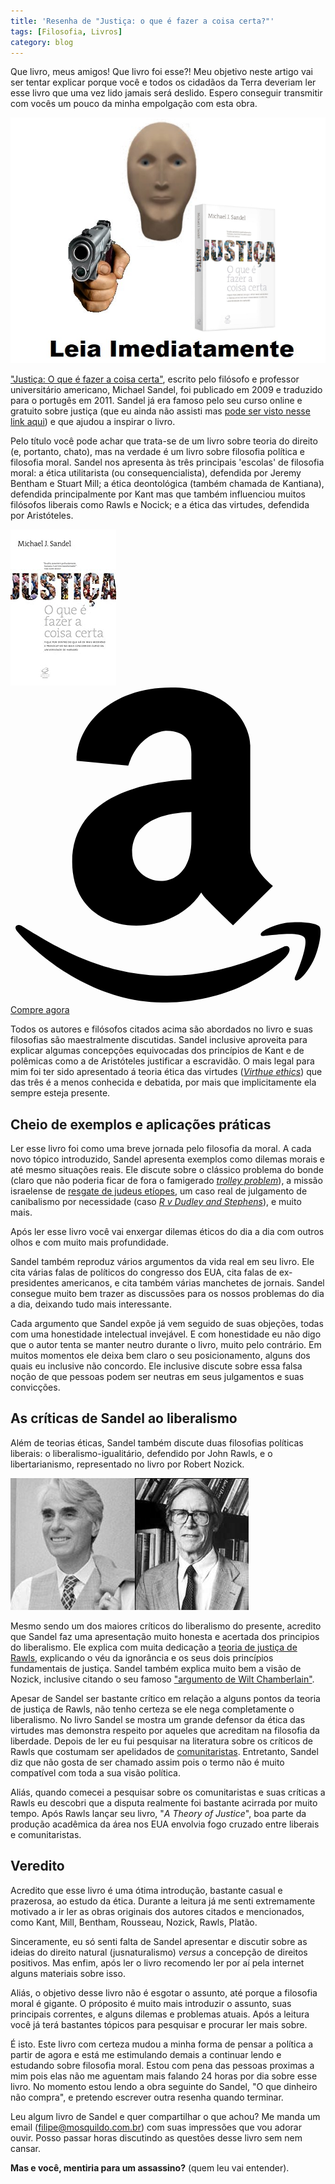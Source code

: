 ```yaml
---
title: 'Resenha de "Justiça: o que é fazer a coisa certa?"'
tags: [Filosofia, Livros]
category: blog
---
```


Que livro, meus amigos! Que livro foi esse?! Meu objetivo neste artigo vai ser tentar explicar porque você e todos os cidadãos da Terra deveriam ler esse livro que uma vez lido jamais será deslido. Espero conseguir transmitir com vocês um pouco da minha empolgação com esta obra.

![Leia imediatamente](/assets/images/leia-imediatamente-sandel.png)

<a target="_blank" href="https://www.amazon.com.br/gp/product/852001030X/ref=as_li_tl?ie=UTF8&camp=1789&creative=9325&creativeASIN=852001030X&linkCode=as2&tag=mosquildo-20&linkId=d8685ba0a57764daa84a2f9082e158b4">"Justiça: O que é fazer a coisa certa"</a>, escrito pelo filósofo e professor universitário americano, Michael Sandel, foi publicado em 2009 e traduzido para o portugês em 2011. Sandel já era famoso pelo seu curso online e gratuito sobre justiça  (que eu ainda não assisti mas [pode ser visto nesse link aqui](https://www.youtube.com/watch?v=kBdfcR-8hEY)) e que ajudou a inspirar o livro.

Pelo título você pode achar que trata-se de um livro sobre teoria do direito (e, portanto, chato), mas na verdade é um livro sobre filosofia política e filosofia moral. Sandel nos apresenta às três principais 'escolas' de filosofia moral: a ética utilitarista (ou consequencialista), defendida por Jeremy Bentham e Stuart Mill; a ética deontológica (também chamada de Kantiana), defendida principalmente por Kant mas que também influenciou muitos filósofos liberais como Rawls e Nocick; e a ética das virtudes, defendida por Aristóteles.

<div class="parceria">
    <a target="_blank"  href="https://www.amazon.com.br/gp/product/852001030X/ref=as_li_tl?ie=UTF8&camp=1789&creative=9325&creativeASIN=852001030X&linkCode=as2&tag=mosquildo-20&linkId=1559abc8ab10a28ee47f16179dbac028"><img border="0" src="/assets/livros/41swhBCa+qL._SL250_.jpeg" ></a>
    <div class="amazon-div">
        <a target="_blank" class="amazon" href="https://www.amazon.com.br/gp/product/852001030X/ref=as_li_tl?ie=UTF8&camp=1789&creative=9325&creativeASIN=852001030X&linkCode=as2&tag=mosquildo-20&linkId=d8685ba0a57764daa84a2f9082e158b4"><svg class="icon-amazon" viewBox="0 0 28 28">
            <path d="M24.234 23.063c0.469-0.234 0.828 0.125 0.344 0.75s-4.375 4.188-10.906 4.188-11.531-4.469-13.062-6.312c-0.422-0.484 0.063-0.703 0.344-0.516 4.578 2.781 11.734 7.359 23.281 1.891zM27.469 21.266c0.234 0.313 0 1.687-0.406 2.688-0.406 0.984-1 1.672-1.328 1.937-0.344 0.281-0.594 0.172-0.406-0.234s1.203-2.906 0.797-3.437c-0.406-0.516-2.312-0.266-3-0.203-0.672 0.063-0.812 0.125-0.875-0.016-0.141-0.359 1.359-0.969 2.344-1.094 0.984-0.109 2.562-0.047 2.875 0.359zM21.313 14.344c0 1.719 2.016 3.297 2.016 3.297l-3.547 3.5c-1.391-1.313-2.438-2.406-2.438-2.406-0.156-0.156-0.281-0.344-0.391-0.516-2.828 4.422-11.469 4.141-11.469-2.703 0-6.375 7.547-7.234 10.594-7.344v-1.984c0-0.422 0.156-2.344-2.219-2.344 0 0-2.375 0-3.391 3.094l-4.594-0.422c0-3.078 2.922-6.516 8.422-6.516 5.484 0 7.016 3.563 7.016 5.141v9.203zM10.813 14.672c0 3.172 5.266 3.922 5.266-1.078v-2.531c-2.109 0.063-5.266 0.656-5.266 3.609z"></path>
        </svg> Compre agora</a>
    </div>
</div>

Todos os autores e filósofos citados acima são abordados no livro e suas filosofias são maestralmente discutidas. Sandel inclusive aproveita para explicar algumas concepções equivocadas dos princípios de Kant e de polêmicas como a de Aristóteles justificar a escravidão. O mais legal para mim foi ter sido apresentado á teoria ética das virtudes ([_Virthue ethics_](https://pt.wikipedia.org/wiki/%C3%89tica_das_virtudes)) que das três é a menos conhecida e debatida, por mais que implicitamente ela sempre esteja presente.

## Cheio de exemplos e aplicações práticas

Ler esse livro foi como uma breve jornada pelo filosofia da moral. A cada novo tópico introduzido, Sandel apresenta exemplos como dilemas morais e até mesmo situações reais. Ele discute sobre o clássico problema do bonde (claro que não poderia ficar de fora o famigerado [_trolley problem_](https://pt.wikipedia.org/wiki/Dilema_do_bonde)), a missão israelense de [resgate de judeus etíopes](https://en.wikipedia.org/wiki/Operation_Solomon), um caso real de julgamento de canibalismo por necessidade (caso [_R v Dudley and Stephens_](https://en.wikipedia.org/wiki/R_v_Dudley_and_Stephens)), e muito mais. 

Após ler esse livro você vai enxergar dilemas éticos do dia a dia com outros olhos e com muito mais profundidade.

Sandel também reproduz vários argumentos da vida real em seu livro. Ele cita várias falas de políticos do congresso dos EUA, cita falas de ex-presidentes americanos, e cita também várias manchetes de jornais. Sandel consegue muito bem trazer as discussões para os nossos problemas do dia a dia, deixando tudo mais interessante.

Cada argumento que Sandel expõe já vem seguido de suas objeções, todas com uma honestidade intelectual invejável. E com honestidade eu não digo que o autor tenta se manter neutro durante o livro, muito pelo contrário. Em muitos momentos ele deixa bem claro o seu posicionamento, alguns dos quais eu inclusive não concordo. Ele inclusive discute sobre essa falsa noção de que pessoas podem ser neutras em seus julgamentos e suas convicções.

## As críticas de Sandel ao liberalismo

Além de teorias éticas, Sandel também discute duas filosofias políticas liberais: o liberalismo-igualitário, defendido por John Rawls, e o libertarianismo, representado no livro por Robert Nozick.

![Rawls e Nozick](/assets/2020/nozickrawls.jpeg)

Mesmo sendo um dos maiores críticos do liberalismo do presente, acredito que Sandel faz uma apresentação muito honesta e acertada dos principios do liberalismo. Ele explica com muita dedicação a [teoria de justiça de Rawls](https://pt.wikipedia.org/wiki/A_Theory_of_Justice), explicando o véu da ignorância e os seus dois princípios fundamentais de justiça. Sandel também explica muito bem a visão de Nozick, inclusive citando o seu famoso ["argumento de Wilt Chamberlain"](https://pt.wikipedia.org/wiki/Argumento_de_Wilt_Chamberlain). 

Apesar de Sandel ser bastante crítico em relação a alguns pontos da teoria de justiça de Rawls, não tenho certeza se ele nega completamente o liberalismo. No livro Sandel se mostra um grande defensor da ética das virtudes mas demonstra respeito por aqueles que acreditam na filosofia da liberdade. Depois de ler eu fui pesquisar na literatura sobre os críticos de Rawls que costumam ser apelidados de [comunitaristas](https://plato.stanford.edu/entries/communitarianism/). Entretanto, Sandel diz que não gosta de ser chamado assim pois o termo não é muito compatível com toda a sua visão política.

Aliás, quando comecei a pesquisar sobre os comunitaristas e suas críticas a Rawls eu descobri que a disputa realmente foi bastante acirrada por muito tempo. Após Rawls lançar seu livro, "_A Theory of Justice_", boa parte da produção acadêmica da área nos EUA envolvia fogo cruzado entre liberais e comunitaristas.

## Veredito

Acredito que esse livro é uma ótima introdução, bastante casual e prazerosa, ao estudo da ética. Durante a leitura já me senti extremamente motivado a ir ler as obras originais dos autores citados e mencionados, como Kant, Mill, Bentham, Rousseau, Nozick, Rawls, Platão.

Sinceramente, eu só senti falta de Sandel apresentar e discutir sobre as ideias do direito natural (jusnaturalismo) _versus_ a concepção de direitos positivos. Mas enfim, após ler o livro recomendo ler por aí pela internet alguns materiais sobre isso.

Aliás, o objetivo desse livro não é esgotar o assunto, até porque a filosofia moral é gigante. O próposito é muito mais introduzir o assunto, suas principais correntes, e alguns dilemas e problemas atuais. Após a leitura você já terá bastantes tópicos para pesquisar e procurar ler mais sobre.

É isto. Este livro com certeza mudou a minha forma de pensar a política a partir de agora e está me estimulando demais a continuar lendo e estudando sobre filosofia moral. Estou com pena das pessoas proximas a mim pois elas não me aguentam mais falando 24 horas por dia sobre esse livro. No momento estou lendo a obra seguinte do Sandel, "O que dinheiro não compra", e pretendo escrever outra resenha quando terminar.

Leu algum livro de Sandel e quer compartilhar o que achou? Me manda um email (<filipe@mosquildo.com.br>) com suas impressões que vou adorar ouvir. Posso passar horas discutindo as questões desse livro sem nem cansar.

**Mas e você, mentiria para um assassino?** (quem leu vai entender).